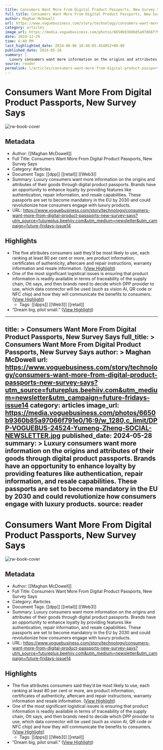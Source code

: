 ```yaml
---
title: Consumers Want More From Digital Product Passports, New Survey Says
full_title: Consumers Want More From Digital Product Passports, New Survey Says
author: Maghan McDowell
url: https://www.voguebusiness.com/story/technology/consumers-want-more-from-digital-product-passports-new-survey-says?utm_source=futureplus.beehiiv.com&utm_medium=newsletter&utm_campaign=future-fridays-issue14
category: articles
image_url: https://media.voguebusiness.com/photos/6650b9360b85a97066f791e0/16:9/w_1280,c_limit/DPP-VOGUEBUS-24524-Yumeng-Zheng-SOCIAL-NEWSLETTER.jpg
date: 2024-12-29
time: 6:40 PM
last_highlighted_date: 2024-06-06 10:48:05.454852+00:00
published_date: 2024-05-28
summary: |
  Luxury consumers want more information on the origins and attributes of their goods through digital product passports. Brands have an opportunity to enhance loyalty by providing features like authentication, repair information, and resale capabilities. These passports are set to become mandatory in the EU by 2030 and could revolutionize how consumers engage with luxury products.
source: reader
permalink: l/articles/consumers-want-more-from-digital-product-passports-new-survey-says
---
```

# Consumers Want More From Digital Product Passports, New Survey Says

![rw-book-cover](https://media.voguebusiness.com/photos/6650b9360b85a97066f791e0/16:9/w_1280,c_limit/DPP-VOGUEBUS-24524-Yumeng-Zheng-SOCIAL-NEWSLETTER.jpg)

## Metadata
- Author: [[Maghan McDowell]]
- Full Title: Consumers Want More From Digital Product Passports, New Survey Says
- Category: #articles
- Document Tags: [[dpp]] [[retail]] [[Web3]] 
- Summary: Luxury consumers want more information on the origins and attributes of their goods through digital product passports. Brands have an opportunity to enhance loyalty by providing features like authentication, repair information, and resale capabilities. These passports are set to become mandatory in the EU by 2030 and could revolutionize how consumers engage with luxury products.
- URL: https://www.voguebusiness.com/story/technology/consumers-want-more-from-digital-product-passports-new-survey-says?utm_source=futureplus.beehiiv.com&utm_medium=newsletter&utm_campaign=future-fridays-issue14

## Highlights
- The five attributes consumers said they’d be most likely to use, each ranking at least 80 per cent or more, are product information, certificates of authenticity, aftercare and repair instructions, warranty information and resale information. ([View Highlight](https://read.readwise.io/read/01hzn1va4pgwrt3ynmmefbsav9))
- One of the most significant logistical issues is ensuring that product information is readily available in terms of traceability of the supply chain, Ott says, and then brands need to decide which DPP provider to use, which data connector will be used (such as vision AI, QR code or NFC chip) and how they will communicate the benefits to consumers. ([View Highlight](https://read.readwise.io/read/01hzn1zdk99mpe76z5prsre46h))
    - Tags: [[dpps]] [[Web3]] [[retail]] 
- “Dream big, pilot small.” ([View Highlight](https://read.readwise.io/read/01hzn20jkbhwrd9de9fj5t0g6p))


---
title: >
  Consumers Want More From Digital Product Passports, New Survey Says
full_title: >
  Consumers Want More From Digital Product Passports, New Survey Says
author: >
  Maghan McDowell
url: https://www.voguebusiness.com/story/technology/consumers-want-more-from-digital-product-passports-new-survey-says?utm_source=futureplus.beehiiv.com&utm_medium=newsletter&utm_campaign=future-fridays-issue14
category: articles
image_url: https://media.voguebusiness.com/photos/6650b9360b85a97066f791e0/16:9/w_1280,c_limit/DPP-VOGUEBUS-24524-Yumeng-Zheng-SOCIAL-NEWSLETTER.jpg
published_date: 2024-05-28
summary: >
  Luxury consumers want more information on the origins and attributes of their goods through digital product passports. Brands have an opportunity to enhance loyalty by providing features like authentication, repair information, and resale capabilities. These passports are set to become mandatory in the EU by 2030 and could revolutionize how consumers engage with luxury products.
source: reader
---
# Consumers Want More From Digital Product Passports, New Survey Says

![rw-book-cover](https://media.voguebusiness.com/photos/6650b9360b85a97066f791e0/16:9/w_1280,c_limit/DPP-VOGUEBUS-24524-Yumeng-Zheng-SOCIAL-NEWSLETTER.jpg)

## Metadata
- Author: [[Maghan McDowell]]
- Full Title: Consumers Want More From Digital Product Passports, New Survey Says
- Category: #articles
- Document Tags: [[dpp]] [[retail]] [[Web3]] 
- Summary: Luxury consumers want more information on the origins and attributes of their goods through digital product passports. Brands have an opportunity to enhance loyalty by providing features like authentication, repair information, and resale capabilities. These passports are set to become mandatory in the EU by 2030 and could revolutionize how consumers engage with luxury products.
- URL: https://www.voguebusiness.com/story/technology/consumers-want-more-from-digital-product-passports-new-survey-says?utm_source=futureplus.beehiiv.com&utm_medium=newsletter&utm_campaign=future-fridays-issue14

## Highlights
- The five attributes consumers said they’d be most likely to use, each ranking at least 80 per cent or more, are product information, certificates of authenticity, aftercare and repair instructions, warranty information and resale information. ([View Highlight](https://read.readwise.io/read/01hzn1va4pgwrt3ynmmefbsav9))
- One of the most significant logistical issues is ensuring that product information is readily available in terms of traceability of the supply chain, Ott says, and then brands need to decide which DPP provider to use, which data connector will be used (such as vision AI, QR code or NFC chip) and how they will communicate the benefits to consumers. ([View Highlight](https://read.readwise.io/read/01hzn1zdk99mpe76z5prsre46h))
    - Tags: [[dpps]] [[Web3]] [[retail]] 
- “Dream big, pilot small.” ([View Highlight](https://read.readwise.io/read/01hzn20jkbhwrd9de9fj5t0g6p))


